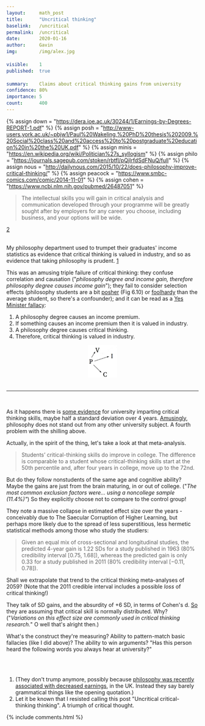 ```yaml
---
layout:     math_post
title:      "Uncritical thinking"
baselink:   /uncritical
permalink:  /uncritical
date:       2020-01-16
author:     Gavin   
img:        /img/alex.jpg

visible:    1
published:  true

summary:    Claims about critical thinking gains from university
confidence: 80%
importance: 5
count:      400 
---
```


{%	assign down = "https://dera.ioe.ac.uk/30244/1/Earnings-by-Degrees-REPORT-1.pdf" %}
{%	assign posh = "http://www-users.york.ac.uk/~pbjw1/Paul%20Wakeling,%20PhD%20thesis%202009,%20Social%20class%20and%20access%20to%20postgraduate%20education%20in%20the%20UK.pdf"		%}
{%	assign minis = "https://en.wikipedia.org/wiki/Politician%27s_syllogism"		%}
{%	assign philo = "https://journals.sagepub.com/stoken/rbtfl/pQjIrfdSdFNuQ/full"	%}
{%	assign nous = "http://dailynous.com/2015/10/22/does-philosophy-improve-critical-thinking/"		%}
{%	assign peacock = "https://www.smbc-comics.com/comic/2014-11-01"		%}
{%	assign cohen = "https://www.ncbi.nlm.nih.gov/pubmed/26487051"		%}

> The intellectual skills you will gain in critical analysis and communication developed through your programme will be greatly sought after by employers for any career you choose, including business, and your options will be wide.

<a href="#fn:2" id="fnref:2">2</a>

<br>
My philosophy department used to trumpet their graduates' income statistics as evidence that critical thinking is valued in industry, and so as evidence that taking philosophy is prudent. <a href="#fn:1" id="fnref:1">1</a>

This was an amusing triple failure of critical thinking: they confuse correlation and causation ("_philosophy degree and income gain, therefore philosophy degree causes income gain_"); they fail to consider selection effects (philosophy students are a bit <a href="{{posh}}">posher</a> (Fig 6.10) or <a href="{{peacock}}">foolhardy</a> than the average student, so there's a confounder); and it can be read as a <a href="{{minis}}">Yes Minister fallacy</a>:

1. A philosophy degree causes an income premium. 
2. If something causes an income premium then it is valued in industry.
3. A philosophy degree causes critical thinking. 
4. Therefore, critical thinking is valued in industry. 

<center><img src="/img/yes.jpg" width="15%" /></center>

<br>

---

<br>

As it happens there is <a href="{{philo}}">some evidence</a> for university imparting critical thinking skills, maybe half a standard deviation over 4 years. <a href="{{nous}}">Amusingly</a>, philosophy does not stand out from any other university subject. A fourth problem with the shilling above.

Actually, in the spirit of the thing, let's take a look at that meta-analysis.

> Students’ critical-thinking skills do improve in college. The difference is comparable to a student whose critical-thinking skills start at the 50th percentile and, after four years in college, move up to the 72nd.

But do they follow nonstudents of the same age and cognitive ability? Maybe the gains are just from the brain maturing, in or out of college. ("<i>The most common exclusion factors were... using a noncollege sample (11.4%)"</i>) So they explicitly choose not to compare to the control group!

They note a massive collapse in estimated effect size over the years - conceivably due to The Saecular Corruption of Higher Learning, but perhaps more likely due to the spread of less superstitious, less hermetic statistical methods among those who study the studiers:

> Given an equal mix of cross-sectional and longitudinal studies, the predicted 4-year gain is 1.22 SDs for a study published in 1963 (80% credibility interval [0.75, 1.68]), whereas the predicted gain is only 0.33 for a study published in 2011 (80% credibility interval [−0.11, 0.78]).

Shall we extrapolate that trend to the critical thinking meta-analyses of 2059? (Note that the 2011 credible interval includes a possible _loss_ of critical thinking!)

They talk of SD gains, and the absurdity of +6 SD, in terms of Cohen's d. <a href="{{cohen}}">So</a> they are assuming that critical skill is normally distributed. Why? ("_Variations on this effect size are commonly used in critical thinking research._" O well that's alright then.)

What's the construct they're measuring? Ability to pattern-match basic fallacies (like I did above)? The ability to win arguments? "Has this person heard the following words you always hear at university?"

<br><br>


<div class="footnotes">
<ol>
	<li class="footnote" id="fn:1">
 	(They don't trump anymore, possibly because <a href="{{down}}">philosophy was recently associated with decreased earnings</a>, in the UK. Instead they say barely grammatical things like the opening quotation.) 
	</li>
<!--  -->
	<li class="footnote" id="fn:2">
		Let it be known that I resisted calling this post "Uncritical critical-thinking thinking". A triumph of critical thought.
	</li>
</ol>

{%  include comments.html %}